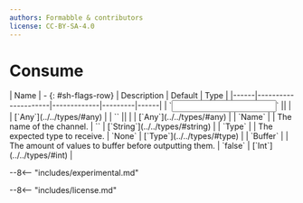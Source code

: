 ```yaml
---
authors: Formabble & contributors
license: CC-BY-SA-4.0
---
```



# Consume

<div class="sh-parameters" markdown="1">
| Name | - {: #sh-flags-row} | Description | Default | Type |
|------|---------------------|-------------|---------|------|
| `<input>` || | | [`Any`](../../types/#any) |
| `<output>` || | | [`Any`](../../types/#any) |
| `Name` |  | The name of the channel. | `` | [`String`](../../types/#string) |
| `Type` |  | The expected type to receive. | `None` | [`Type`](../../types/#type) |
| `Buffer` |  | The amount of values to buffer before outputting them. | `false` | [`Int`](../../types/#int) |

</div>

--8<-- "includes/experimental.md"



--8<-- "includes/license.md"

